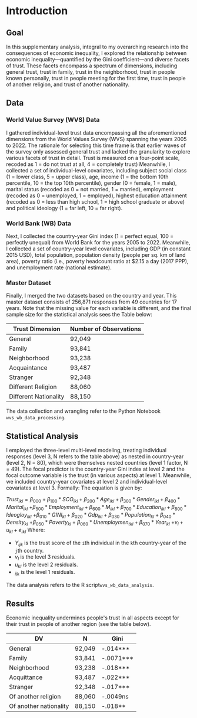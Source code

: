 # Introduction

## Goal
In this supplementary analysis, integral to my overarching research into the consequences of economic inequality, I explored the relationship between economic inequality—quantified by the Gini coefficient—and diverse facets of trust. These facets encompass a spectrum of dimensions, including general trust, trust in family, trust in the neighborhood, trust in people known personally, trust in people meeting for the first time, trust in people of another religion, and trust of another nationality.  

## Data

### World Value Survey (WVS) Data
I gathered individual-level trust data encompassing all the aforementioned dimensions from the World Values Survey (WVS) spanning the years 2005 to 2022. The rationale for selecting this time frame is that earlier waves of the survey only assessed general trust and lacked the granularity to explore various facets of trust in detail. Trust is measured on a four-point scale, recoded as 1 = do not trust at all, 4 = completely trust) Meanwhile, I collected a set of individual-level covariates, including subject social class (1 = lower class, 5 = upper class), age, income (1 = the bottom 10th percentile, 10 = the top 10th percentile), gender (0 = female, 1 = male), marital status (recoded as 0 = not married, 1 = married), employment (recoded as 0 = unemployed, 1 = employed), highest education attainment (recoded as 0 = less than high school, 1 = high school graduate or above) and political ideology (1 = far left, 10 = far right). 

### World Bank (WB) Data
Next, I collected the country-year Gini index (1 = perfect equal, 100 = perfectly unequal) from World Bank for the years 2005 to 2022. Meanwhile, I collected a set of country-year level covariates, including GDP (in constant 2015 USD), total population, population density (people per sq. km of land area), poverty ratio (i.e., poverty headcount ratio at $2.15 a day (2017 PPP), and unemployment rate (national estimate).

### Master Dataset
Finally, I merged the two datasets based on the country and year. This master dataset consists of 256,871 responses from 49 countries for 17 years. Note that the missing value for each variable is different, and the final sample size for the statistical analysis sees the Table below:

| Trust Dimension          | Number of Observations |
|--------------------------|------------------------|
| General                  | 92,049                 |
| Family                   | 93,841                 |
| Neighborhood             | 93,238                 |
| Acquaintance             | 93,487                 |
| Stranger                 | 92,348                 |
| Different Religion       | 88,060                 |
| Different Nationality    | 88,150                 |

The data collection and wrangling refer to the Python Notebook ```wvs_wb_data_processing```.

## Statistical Analysis
I employed the three-level multi-level modeling, treating individual responses (level 3, N refers to the table above) as nested in country-year (level 2, N = 80), which were themselves nested countries (level 1 factor, N = 49). The focal predictor is the country-year Gini index at level 2 and the focal outcome variable is the trust (in various aspects) at level 1. Meanwhile, we included country-year covariates at level 2 and individual-level covariates at level 3. Formally:
The equation is given by:

$Trust_{ikl} = β_{000} + β_{100} * SCO_{ikl} + β_{200} * Age_{ikl} + β_{300} * Gender_{ikl} + β_{400} * Marital_{ikl}$ 
                      $+ β_{500} * Employment_{ikl} + β_{600} * M_{ikl} + β_{700} * Education_{ikl} + β_{800} * Ideogloy_{ikl}$ 
                      $+ β_{010} * GINI_{kl} + β_{020} * Gdp_{ikl} + β_{030} * Population_{kl} + β_{040} * Density_{kl}$ 
                      $+ β_{050} * Poverty_{kl} + β_{060} * Unemploymen_{tkl} + β_{070} * Year_{kl}$ 
                      $+ v_{l} + u_{kl} + e_{ikl}$
Where:
- $Y_{ijk}$ is the trust score of the `i`th individual in the `k`th country-year of the `j`th country.
- $v_{l}$ is the level 3 residuals.
- $u_{kl}$ is the level 2 residuals.
- $_{ijk}$ is the level 1 residuals.

The data analysis refers to the R script```wvs_wb_data_analysis```.

## Results
Economic inequality undermines people's trust in all aspects except for their trust in people of another region (see the table below).

|       DV         | N         | Gini   |
|------------------|-----------|--------|
| General          | 92,049    | -.014***|
| Family           | 93,841    | -.0071***|
| Neighborhood     | 93,238    | -.018***|
| Acquittance      | 93,487    | -.022***|
| Stranger         | 92,348    | -.017***|
| Of another religion | 88,060 | -.0049ns|
| Of another nationality | 88,150 | -.018**|

